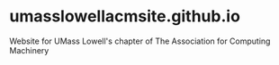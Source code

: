 # umasslowellacmsite.github.io
Website for UMass Lowell's chapter of The Association for Computing Machinery
